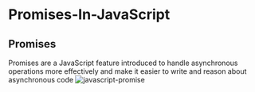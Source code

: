 # Promises-In-JavaScript
## Promises 
Promises are a JavaScript feature introduced to handle asynchronous
operations more effectively and make it easier 
to write and reason about asynchronous code
![javascript-promise](https://github.com/habibhaseeb/Promises-In-JavaScript/assets/121166723/cf893f96-12b4-4716-8e49-8d6ff365f880)
